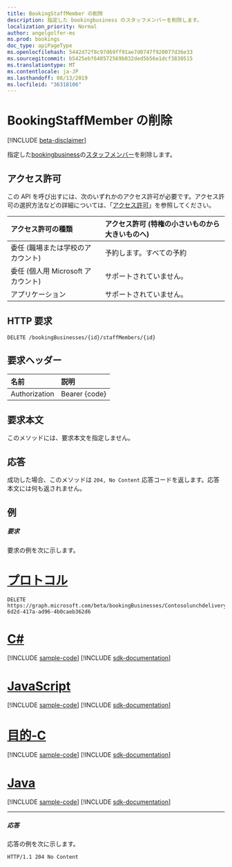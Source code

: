 ```yaml
---
title: BookingStaffMember の削除
description: 指定した bookingbusiness のスタッフメンバーを削除します。
localization_priority: Normal
author: angelgolfer-ms
ms.prod: bookings
doc_type: apiPageType
ms.openlocfilehash: 5442d72f8c97d69ff91ae7d0747f920077d36e33
ms.sourcegitcommit: b5425ebf648572569b032ded5b56e1dcf3830515
ms.translationtype: MT
ms.contentlocale: ja-JP
ms.lasthandoff: 08/13/2019
ms.locfileid: "36318106"
---
```

# <a name="delete-bookingstaffmember"></a>BookingStaffMember の削除

 [!INCLUDE [beta-disclaimer](../../includes/beta-disclaimer.md)]

指定した[bookingbusiness](../resources/bookingbusiness.md)の[スタッフメンバー](../resources/bookingstaffmember.md)を削除します。
## <a name="permissions"></a>アクセス許可
この API を呼び出すには、次のいずれかのアクセス許可が必要です。アクセス許可の選択方法などの詳細については、「[アクセス許可](/graph/permissions-reference)」を参照してください。

|アクセス許可の種類      | アクセス許可 (特権の小さいものから大きいものへ)              |
|:--------------------|:---------------------------------------------------------|
|委任 (職場または学校のアカウント) |  予約します。すべての予約   |
|委任 (個人用 Microsoft アカウント) | サポートされていません。   |
|アプリケーション | サポートされていません。  |

## <a name="http-request"></a>HTTP 要求
<!-- { "blockType": "ignored" } -->
```http
DELETE /bookingBusinesses/{id}/staffMembers/{id}

```
## <a name="request-headers"></a>要求ヘッダー
| 名前       | 説明|
|:---------------|:----------|
| Authorization  | Bearer {code}|

## <a name="request-body"></a>要求本文
このメソッドには、要求本文を指定しません。


## <a name="response"></a>応答
成功した場合、このメソッドは `204, No Content` 応答コードを返します。応答本文には何も返されません。

## <a name="example"></a>例
##### <a name="request"></a>要求
要求の例を次に示します。

# <a name="httptabhttp"></a>[プロトコル](#tab/http)
<!-- {
  "blockType": "request",
  "name": "delete_bookingstaffmember"
}-->
```http
DELETE https://graph.microsoft.com/beta/bookingBusinesses/Contosolunchdelivery@M365B489948.onmicrosoft.com/staffmembers/5fae928f-6d2d-417a-ad96-4b0caeb362d6
```
# <a name="ctabcsharp"></a>[C#](#tab/csharp)
[!INCLUDE [sample-code](../includes/snippets/csharp/delete-bookingstaffmember-csharp-snippets.md)]
[!INCLUDE [sdk-documentation](../includes/snippets/snippets-sdk-documentation-link.md)]

# <a name="javascripttabjavascript"></a>[JavaScript](#tab/javascript)
[!INCLUDE [sample-code](../includes/snippets/javascript/delete-bookingstaffmember-javascript-snippets.md)]
[!INCLUDE [sdk-documentation](../includes/snippets/snippets-sdk-documentation-link.md)]

# <a name="objective-ctabobjc"></a>[目的-C](#tab/objc)
[!INCLUDE [sample-code](../includes/snippets/objc/delete-bookingstaffmember-objc-snippets.md)]
[!INCLUDE [sdk-documentation](../includes/snippets/snippets-sdk-documentation-link.md)]

# <a name="javatabjava"></a>[Java](#tab/java)
[!INCLUDE [sample-code](../includes/snippets/java/delete-bookingstaffmember-java-snippets.md)]
[!INCLUDE [sdk-documentation](../includes/snippets/snippets-sdk-documentation-link.md)]

---

##### <a name="response"></a>応答
応答の例を次に示します。
<!-- {
  "blockType": "response",
  "truncated": true
} -->
```http
HTTP/1.1 204 No Content
```

<!-- uuid: 8fcb5dbc-d5aa-4681-8e31-b001d5168d79
2015-10-25 14:57:30 UTC -->
<!--
{
  "type": "#page.annotation",
  "description": "Delete bookingStaffMember",
  "keywords": "",
  "section": "documentation",
  "tocPath": "",
  "suppressions": [
  ]
}
-->
